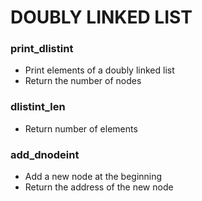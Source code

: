 # DOUBLY LINKED LIST

### print_dlistint
- Print elements of a doubly linked list
- Return the number of nodes
### dlistint_len
- Return number of elements
### add_dnodeint
- Add a new node at the beginning
- Return the address of the new node